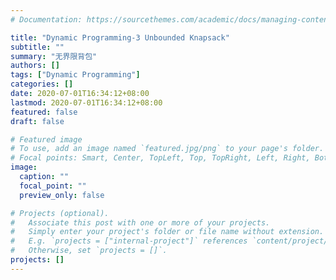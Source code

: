 ```yaml
---
# Documentation: https://sourcethemes.com/academic/docs/managing-content/

title: "Dynamic Programming-3 Unbounded Knapsack"
subtitle: ""
summary: "无界限背包"
authors: []
tags: ["Dynamic Programming"]
categories: []
date: 2020-07-01T16:34:12+08:00
lastmod: 2020-07-01T16:34:12+08:00
featured: false
draft: false

# Featured image
# To use, add an image named `featured.jpg/png` to your page's folder.
# Focal points: Smart, Center, TopLeft, Top, TopRight, Left, Right, BottomLeft, Bottom, BottomRight.
image:
  caption: ""
  focal_point: ""
  preview_only: false

# Projects (optional).
#   Associate this post with one or more of your projects.
#   Simply enter your project's folder or file name without extension.
#   E.g. `projects = ["internal-project"]` references `content/project/deep-learning/index.md`.
#   Otherwise, set `projects = []`.
projects: []
---
```

